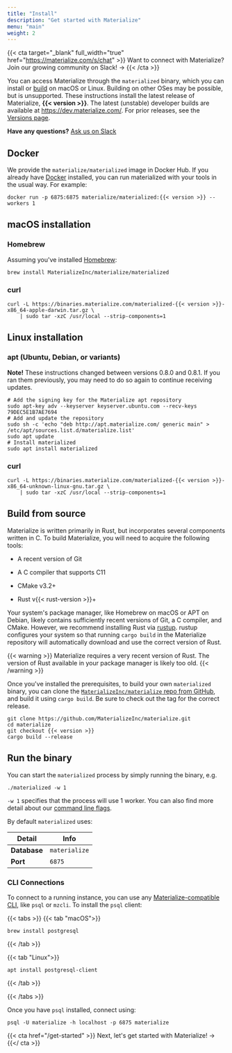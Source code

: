 ```yaml
---
title: "Install"
description: "Get started with Materialize"
menu: "main"
weight: 2
---
```


{{< cta target="_blank" full_width="true" href="https://materialize.com/s/chat" >}}
Want to connect with Materialize? Join our growing community on Slack! →
{{< /cta >}}

You can access Materialize through the `materialized` binary, which you can
install or [build](#build-from-source) on macOS or Linux. Building on other OSes may be possible, but is unsupported. These
instructions install the latest release of Materialize, **{{< version >}}**. The latest (unstable)
developer builds are available at https://dev.materialize.com/. For prior releases,
see the [Versions page](/versions).

**Have any questions?** [Ask us on Slack](https://materialize.com/s/chat)

## Docker

We provide the `materialize/materialized` image in Docker Hub. If you already have
[Docker][docker-start] installed, you can run materialized with your tools in the usual
way. For example:

```shell
docker run -p 6875:6875 materialize/materialized:{{< version >}} --workers 1
```

[docker-start]: https://www.docker.com/get-started

## macOS installation

### Homebrew

Assuming you've installed [Homebrew](https://brew.sh/):

```shell
brew install MaterializeInc/materialize/materialized
```

### curl

```shell
curl -L https://binaries.materialize.com/materialized-{{< version >}}-x86_64-apple-darwin.tar.gz \
    | sudo tar -xzC /usr/local --strip-components=1
```

## Linux installation

### apt (Ubuntu, Debian, or variants)

**Note!** These instructions changed between versions 0.8.0 and 0.8.1. If you ran them
previously, you may need to do so again to continue receiving updates.

```shell
# Add the signing key for the Materialize apt repository
sudo apt-key adv --keyserver keyserver.ubuntu.com --recv-keys 79DEC5E1B7AE7694
# Add and update the repository
sudo sh -c 'echo "deb http://apt.materialize.com/ generic main" > /etc/apt/sources.list.d/materialize.list'
sudo apt update
# Install materialized
sudo apt install materialized
```

### curl
```shell
curl -L https://binaries.materialize.com/materialized-{{< version >}}-x86_64-unknown-linux-gnu.tar.gz \
    | sudo tar -xzC /usr/local --strip-components=1
```

## Build from source

Materialize is written primarily in Rust, but incorporates several components
written in C. To build Materialize, you will need to acquire the following
tools:

  * A recent version of Git

  * A C compiler that supports C11

  * CMake v3.2+

  * Rust v{{< rust-version >}}+

Your system's package manager, like Homebrew on macOS or APT on Debian, likely
contains sufficiently recent versions of Git, a C compiler, and CMake. However,
we recommend installing Rust via [rustup]. rustup configures your system so that
running `cargo build` in the Materialize repository will automatically download
and use the correct version of Rust.

{{< warning >}}
Materialize requires a very recent version of Rust. The version of Rust
available in your package manager is likely too old.
{{< /warning >}}

Once you've installed the prerequisites, to build your own `materialized`
binary, you can clone the [`MaterializeInc/materialize` repo from
GitHub][mz-repo], and build it using `cargo build`. Be sure to check out the tag
for the correct release.

```shell
git clone https://github.com/MaterializeInc/materialize.git
cd materialize
git checkout {{< version >}}
cargo build --release
```

## Run the binary

You can start the `materialized` process by simply running the binary, e.g.

```nofmt
./materialized -w 1
```

`-w 1` specifies that the process will use 1 worker. You can also find more detail
about our [command line flags](/cli/#command-line-flags).

By default `materialized` uses:

Detail | Info
----------|------
**Database** | `materialize`
**Port** | `6875`

### CLI Connections

To connect to a running instance, you can use any [Materialize-compatible CLI](/connect/cli/),
like `psql` or `mzcli`. To install the `psql` client:

{{< tabs >}}
{{< tab "macOS">}}

```shell
brew install postgresql
```

{{< /tab >}}

{{< tab "Linux">}}

```shell
apt install postgresql-client
```

{{< /tab >}}

{{< /tabs >}}

Once you have `psql` installed, connect using:

```shell
psql -U materialize -h localhost -p 6875 materialize
```

<p>

{{< cta href="/get-started" >}}
Next, let's get started with Materialize! →
{{</ cta >}}

[Rustup]: https://rustup.rs
[mz-repo]: https://github.com/MaterializeInc/materialize
